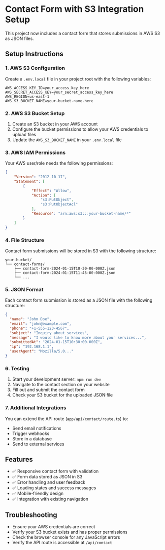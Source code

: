 # Contact Form with S3 Integration Setup

This project now includes a contact form that stores submissions in AWS S3 as JSON files.

## Setup Instructions

### 1. AWS S3 Configuration

Create a `.env.local` file in your project root with the following variables:

```env
AWS_ACCESS_KEY_ID=your_access_key_here
AWS_SECRET_ACCESS_KEY=your_secret_access_key_here
AWS_REGION=us-east-1
AWS_S3_BUCKET_NAME=your-bucket-name-here
```

### 2. AWS S3 Bucket Setup

1. Create an S3 bucket in your AWS account
2. Configure the bucket permissions to allow your AWS credentials to upload files
3. Update the `AWS_S3_BUCKET_NAME` in your `.env.local` file

### 3. AWS IAM Permissions

Your AWS user/role needs the following permissions:

```json
{
    "Version": "2012-10-17",
    "Statement": [
        {
            "Effect": "Allow",
            "Action": [
                "s3:PutObject",
                "s3:PutObjectAcl"
            ],
            "Resource": "arn:aws:s3:::your-bucket-name/*"
        }
    ]
}
```

### 4. File Structure

Contact form submissions will be stored in S3 with the following structure:
```
your-bucket/
└── contact-forms/
    ├── contact-form-2024-01-15T10-30-00-000Z.json
    ├── contact-form-2024-01-15T11-45-00-000Z.json
    └── ...
```

### 5. JSON Format

Each contact form submission is stored as a JSON file with the following structure:

```json
{
  "name": "John Doe",
  "email": "john@example.com",
  "phone": "+1-555-123-4567",
  "subject": "Inquiry about services",
  "message": "I would like to know more about your services...",
  "submittedAt": "2024-01-15T10:30:00.000Z",
  "ip": "192.168.1.1",
  "userAgent": "Mozilla/5.0..."
}
```

### 6. Testing

1. Start your development server: `npm run dev`
2. Navigate to the contact section on your website
3. Fill out and submit the contact form
4. Check your S3 bucket for the uploaded JSON file

### 7. Additional Integrations

You can extend the API route (`app/api/contact/route.ts`) to:
- Send email notifications
- Trigger webhooks
- Store in a database
- Send to external services

## Features

- ✅ Responsive contact form with validation
- ✅ Form data stored as JSON in S3
- ✅ Error handling and user feedback
- ✅ Loading states and success messages
- ✅ Mobile-friendly design
- ✅ Integration with existing navigation

## Troubleshooting

- Ensure your AWS credentials are correct
- Verify your S3 bucket exists and has proper permissions
- Check the browser console for any JavaScript errors
- Verify the API route is accessible at `/api/contact`

